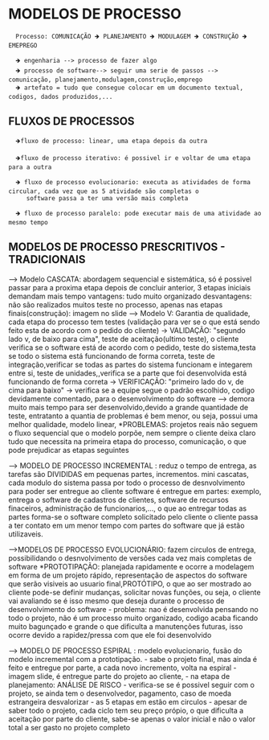    # MODELOS DE PROCESSO 

      Processo: COMUNICAÇÃO 🡺 PLANEJAMENTO 🡺 MODULAGEM 🡺 CONSTRUÇÃO 🡺 EMEPREGO
      
      🡺 engenharia --> processo de fazer algo
      🡺 processo de software--> seguir uma serie de passos --> comunicação, planejamento,modulagem,construção,emprego
      🡺 artefato = tudo que consegue colocar em um documento textual, codigos, dados produzidos,...
   
   ## FLUXOS DE PROCESSOS 
   
      🡺fluxo de processo: linear, uma etapa depois da outra
      
      🡺fluxo de processo iterativo: é possivel ir e voltar de uma etapa para a outra
                                                                                   
      🡺 fluxo de processo evolucionario: executa as atividades de forma circular, cada vez que as 5 atividade são completas o 
         software passa a ter uma versão mais completa
      
      🡺 fluxo de processo paralelo: pode executar mais de uma atividade ao mesmo tempo 

## MODELOS DE PROCESSO PRESCRITIVOS - TRADICIONAIS

--> Modelo CASCATA: abordagem sequencial e sistemática, só é possivel passar para a proxima etapa depois de concluir anterior, 3 etapas iniciais demandam mais tempo
vantagens: tudo muito organizado
desvantagens: não são realizados muitos teste no processo, apenas nas etapas finais(construção): imagem no slide
--> Modelo V: Garantia de qualidade, cada etapa do processo tem testes (validação para ver se o que está sendo feito esta de acordo com o pedido do cliente)
     -> VALIDAÇÃO: "segundo lado v, de baixo para cima", teste de aceitação(ultimo teste), o cliente verifica se o software está de acordo com o pedido, teste do sistema,testa se todo o sistema está funcionando de forma correta, teste de integração,verificar se todas as partes do sistema funcionam e integarem entre si, teste de unidades,,verifica se a parte que foi desenvolvida está funcionando de forma correta
      -> VERIFICAÇÃO: "primeiro lado do v, de cima para baixo" -> verifica se a equipe segue o padrão escolhido, codigo devidamente comentado, para o desenvolvimento do software
  --> demora muito mais tempo para ser desenvolvido,devido a grande quantidade de teste, entratanto a quantia de problemas é bem menor, ou seja, possui uma melhor qualidade, modelo linear, 
*PROBLEMAS: projetos reais não seguem o fluxo sequencial que o modelo porpõe, nem sempre o cliente deixa claro tudo que necessita na primeira etapa do processo, comunicação, o que pode prejudicar as etapas seguintes

--> MODELO DE PROCESSO INCREMENTAL : reduz o tempo de entrega, as tarefas são DIVIDIDAS em pequenas partes, incrementos.
         mini cascatas, cada modulo do sistema passa por todo o processo de desnvolvimento para poder ser entregue ao cliente
         software é entregue em partes: exemplo, entrega o software de cadastros de clientes, software de recursos finaceiros, administração de funcionarios,..., o que ao entregar todas as partes forma-se o software completo solicitado pelo cliente
         o cliente passa a ter contato em um menor tempo com partes do software que já estão utilizaveis. 

-->MODELOS DE PROCESSO EVOLUCIONÁRIO: fazem circulos de entrega, possibilidando o desnvolvimento de versões cada vez mais completas de software
          *PROTOTIPAÇÃO: planejada rapidamente e ocorre a modelagem em forma de um projeto rápido, representação de aspectos do software que serão visiveis ao usuario final,PROTÓTIPO, o que ao ser mostrado ao cliente pode-se definir mudanças, solicitar novas funções, ou seja, o cliente vai avaliando se é isso mesmo que deseja durante o processo de desenvolvimento do software
                        - problema: nao é desenvolvida pensando no todo o projeto, não é um processo muito organizado, codigo acaba ficando muito bagunçado e grande o que dificulta a manutenções futuras, isso ocorre devido a rapidez/pressa com que ele foi desenvolvido

--> MODELO DE PROCESSO ESPIRAL : modelo evolucionario, fusão do modelo incremental com a prototipação.
          - sabe o projeto final, mas ainda é feito e entregue por parte, a cada novo incremento, volta na espiral - imagem slide,  é entregue parte do projeto ao cliente,
          - na etapa de planejamento: ANÁLISE DE RISCO - verifica-se se é possivel seguir com o projeto, se ainda tem o desenvolvedor, pagamento, caso de moeda estrangeira desvalorizar
          - as 5 etapas em estão em circulos 
          - apesar de saber todo o projeto, cada ciclo tem seu preço própio, o que dificulta a aceitação por parte do cliente, sabe-se apenas o valor inicial e não o valor total a ser gasto no projeto completo













